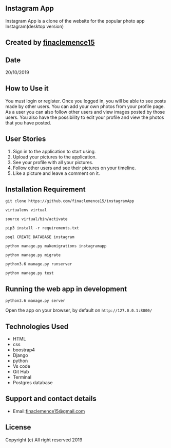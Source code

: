 ## Instagram App

Instagram App is a clone of the website for the popular photo app Instagram(desktop version) 

## Created by [finaclemence15](https://github.com/finaclemence15)

## Date

20/10/2019

## How to Use it

You must login or register. Once you logged in, you will be able to see posts made by other users. You can add your own photos from your profile page. As a user you can also follow other users and view images posted by those users. You also have the possibility to edit your profile and view the photos that you have posted.

## User Stories

1. Sign in to the application to start using.
2. Upload your pictures to the application.
3. See your profile with all your pictures.
4. Follow other users and see their pictures on your timeline.
5. Like a picture and leave a comment on it.

 
## Installation Requirement


```
git clone https://github.com/finaclemence15/instagramApp

virtualenv virtual

source virtual/bin/activate

pip3 install -r requirements.txt

psql CREATE DATABASE instagram

python manage.py makemigrations instagramapp

python manage.py migrate

python3.6 manage.py runserver

python manage.py test

```

## Running the web app in development

``` python3.6 manage.py server ```

Open the app on your browser, by default on ``` http://127.0.0.1:8000/ ```

## Technologies Used

* HTML
* css
* boostrap4
* Django
* python
* Vs code
* Git Hub
* Terminal
* Postgres database 

## Support and contact details

+ Email:finaclemence15@gmail.com

## License

Copyright (c) All right reserved 2019
